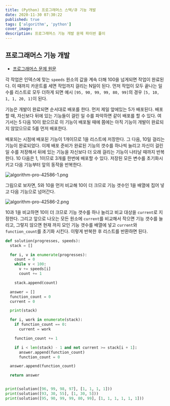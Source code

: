 ```yaml
---
title: (Python) 프로그래머스 스택/큐 기능 개발
date: 2020-11-30 07:30:22
published: true
tags: ['algorithm', 'python']
cover_image:
description: 프로그래머스 기능 개발 문제 파이썬 풀이
---
```


## 프로그래머스 기능 개발

- [프로그래머스 문제 원문](https://programmers.co.kr/learn/courses/30/lessons/42586)

각 작업은 인덱스에 맞는 `speeds` 원소의 값을 계속 더해 100을 넘게되면 작업이 완료된다. 이 때까지 카운트를 세면 작업까지 걸리는 N일이 된다. 먼저 작업이 모두 끝나는 일 수를 리스트로 모두 더하게 되면 예시 `[95, 90, 99, 99, 80, 99]`의 경우 `[5, 10, 1, 1, 20, 1]`이 된다.

기능은 개발이 완료되면 순서대로 배포를 한다. 먼저 제일 앞에있는 5가 배포된다. 배포할 때, 자신보다 뒤에 있는 기능들이 걸린 일 수를 파악하면 같이 배포를 할 수 있다. 여기서는 5 다음 10이 왔으므로 이 기능이 배포될 때에 쯤에는 아직 기능이 개발이 완료되지 않았으므로 5를 먼저 배포한다.

배포되는 시점에 배포된 기능이 1개이므로 1을 리스트에 저장한다. 그 다음, 10일 걸리는 기능이 완료되었다. 이제 배포 준비가 완료된 기능의 갯수를 하나씩 늘리고 자신이 걸린 일 수를 저장해서 뒤에 있는 기능을 자신보다 더 오래 걸리는 기능이 나타날 때까지 반복한다. 10 다음은 1, 1이므로 3개를 한번에 배포할 수 있다. 저장된 모든 변수를 초기화시키고 다음 기능부터 앞의 동작을 반복한다.

![algorithm-pro-42586-1.png](/images/algorithm-pro-42586-1.png)

그림으로 보자면, 5와 10을 먼저 비교해 10이 더 크므로 기능 갯수인 1을 배열에 집어 넣고 다음 기능으로 넘어간다.

![algorithm-pro-42586-2.png](/images/algorithm-pro-42586-2.png)

10과 1을 비교하면 10이 더 크므로 기능 갯수를 하나 늘리고 비교 대상을 `current`로 지정한다. 그리고 앞으로 나오는 모든 원소에 `current`를 비교해서 작으면 기능 갯수를 늘리고, 그렇지 않으면 현재 까지 모인 기능 갯수를 배열에 넣고 `current`와 `function_count`를 초기화 시킨다. 이렇게 반복한 후 리스트를 반환하면 된다.

```python
def solution(progresses, speeds):
  stack = []

  for i, v in enumerate(progresses):
    count = 0
    while v < 100:
      v += speeds[i]
      count += 1

    stack.append(count)

  answer = []
  function_count = 0
  current = 0

  print(stack)

  for i, work in enumerate(stack):
    if function_count == 0:
      current = work

    function_count += 1

    if i < len(stack) - 1 and not current >= stack[i + 1]:
      answer.append(function_count)
      function_count = 0

  answer.append(function_count)

  return answer


print(solution([96, 99, 98, 97], [1, 1, 1, 1]))
print(solution([93, 30, 55], [1, 30, 5]))
print(solution([95, 90, 99, 99, 80, 99], [1, 1, 1, 1, 1, 1]))
```
